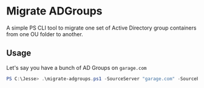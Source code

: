# Migrate ADGroups

A simple PS CLI tool to migrate one set of Active Directory group containers from one OU folder to another. 

## Usage

Let's say you have a bunch of AD Groups on `garage.com` 

```powershell
PS C:\Jesse> .\migrate-adgroups.ps1 -SourceServer "garage.com" -SourcePath "OU=GroupsToMigrate,OU=FolderWithGroups,DC=garage,DC=com" -DestinationServer "OU=TheGroups,OU=FolderWithGroups,DC=kitchen,DC=com"